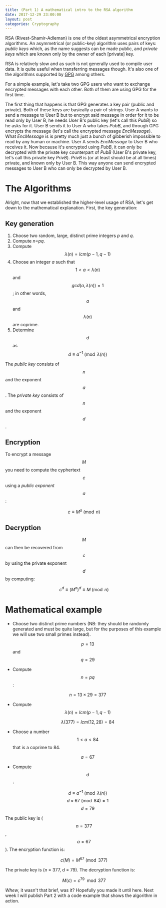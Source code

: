 ```yaml
---
title: (Part 1) A mathematical intro to the RSA algorithm
date: 2017-12-29 23:00:00
layout: post
categories: Cryptography
---
```


RSA (Rivest-Shamir-Adleman) is one of the oldest asymmetrical encryption
algorithms. An asymmetrical (or public-key) algorithm uses pairs of keys:
*public keys* which, as the name suggests can be made public, and *private
keys* which are known only by the owner of each [private] key.

RSA is relatively slow and as such is not generally used to compile user data.
It is quite useful when transferring messages though. It's also one of the
algorithms supported by [GPG](https://gnupg.org) among others.

For a simple example, let's take two GPG users who want to exchange encrypted
messages with each other. Both of them are using GPG for the first time. 

The first thing that happens is that GPG generates a key pair (public and
private). Both of these keys are basically a pair of strings. User A wants to
send a message to User B but to encrypt said message in order for it to be
read only by User B, he needs User B's public key (let's call this *PubB*) so
he asks for it. User B sends it to User A who takes *PubB*, and through GPG
encrypts the message (let's call the encrypted message *EncMessage*). What
*EncMessage* is is pretty much just a bunch of gibberish impossible to read by
any human or machine. User A sends *EncMessage* to User B who receives it. Now
because it's encrypted using *PubB*, it can only be decrypted with the private
key counterpart of *PubB* (User B's private key, let's call this private key
*PrivB*). *PrivB* is (or at least should be at all times) private, and known
only by User B. This way anyone can send encrypted messages to User B who can
only be decrypted by User B.


# The Algorithms

Alright, now that we established the higher-level usage of RSA, let's get down
to the mathematical explanation. First, the key generation:


## Key generation

1.  Choose two random, large, distinct prime integers *p* and *q*.
2.  Compute *n=pq*.
3.  Compute $$ \lambda(n)=lcm(p-1, q-1) $$
4.  Choose an integer *a* such that $$ 1 < a < \lambda(n) $$ and $$ gcd(a,
           \lambda(n)) = 1 $$; in other words, $$ a $$ and $$ \lambda(n) $$ are
           coprime.
5.  Determine $$d$$ as $$ d \equiv a^{-1} \pmod{\lambda(n)} $$

The *public key* consists of $$n$$ and the exponent $$a$$. The *private key*
consists of $$n$$ and the exponent $$d$$.


## Encryption

To encrypt a message $$ M $$ you need to compute the cyphertext $$c$$ using a
*public exponent* $$a$$:

$$ c \equiv M^a \pmod{n} $$


## Decryption

$$ M $$ can then be recovered from $$c$$ by using the private exponent $$d$$ by
computing:

$$ c^d \equiv (M^a)^d \equiv M \pmod{n} $$


# Mathematical example

-   Choose two distinct prime numbers (NB: they should be randomly generated
    and must be quite large, but for the purposes of this example we will use
    two small primes instead).
    
    $$ p = 13 $$ and $$ q = 29 $$

-   Compute $$ n = pq $$:
    
    $$ n = 13 \times 29 = 377 $$

-   Compute $$ \lambda(n) = lcm(p-1, q-1) $$
    
    $$ \lambda(377) = lcm(12, 28) = 84 $$

-   Choose a number $$ 1 < a < 84 $$ that is a coprime to 84.
    
    $$ a = 67 $$

-   Compute $$d$$:
    
    $$ d \equiv a^{-1} \pmod{\lambda(n)} $$
    $$ d \times 67 \pmod{84} = 1 $$
    $$ d = 79 $$

The public key is ($$ n = 377 $$, $$ a = 67 $$). The encryption function is:

$$ c(M) = M^67 \pmod{377} $$

The private key is (n = 377, d = 79). The decryption function is:

$$ M(c) = c^79 \mod 377 $$

*Whew*, it wasn't that brief, was it? Hopefully you made it until here. Next
week I will publish Part 2 with a code example that shows the algorithm in
action.
